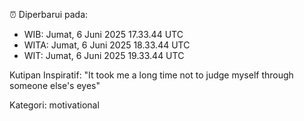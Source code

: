 ⏰ Diperbarui pada:
- WIB: Jumat, 6 Juni 2025 17.33.44 UTC
- WITA: Jumat, 6 Juni 2025 18.33.44 UTC
- WIT: Jumat, 6 Juni 2025 19.33.44 UTC

Kutipan Inspiratif:
"It took me a long time not to judge myself through someone else's eyes"


Kategori: motivational

